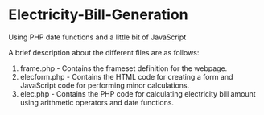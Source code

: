 # Electricity-Bill-Generation
Using PHP date functions and a little bit of JavaScript

A brief description about the different files are as follows:

1. frame.php - Contains the frameset definition for the webpage.
2. elecform.php - Contains the HTML code for creating a form and JavaScript code for performing minor calculations.
3. elec.php - Contains the PHP code for calculating electricity bill amount using arithmetic operators and date functions.
